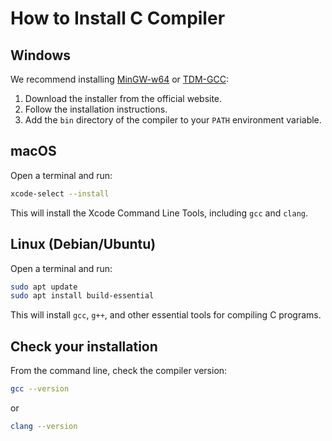 # How to Install C Compiler

## Windows

We recommend installing [MinGW-w64](http://mingw-w64.org/) or [TDM-GCC](https://jmeubank.github.io/tdm-gcc/):

1. Download the installer from the official website.
2. Follow the installation instructions.
3. Add the `bin` directory of the compiler to your `PATH` environment variable.

## macOS

Open a terminal and run:

```sh
xcode-select --install
```

This will install the Xcode Command Line Tools, including `gcc` and `clang`.

## Linux (Debian/Ubuntu)

Open a terminal and run:

```sh
sudo apt update
sudo apt install build-essential
```

This will install `gcc`, `g++`, and other essential tools for compiling C programs.

## Check your installation

From the command line, check the compiler version:

```sh
gcc --version
```
or
```sh
clang --version
```

